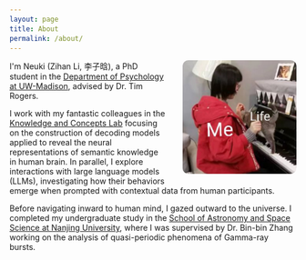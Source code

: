 ```yaml
---
layout: page
title: About
permalink: /about/
---
```


<img src="/assets/image/me_life.JPG" alt="It's me" style="float: right; width: 200px; height: 200px; border-radius: 10px; margin: 0 0 20px 30px; object-fit: cover;">

I'm Neuki (Zihan Li, 李子晗), a PhD student in the [Department of Psychology at UW-Madison](https://psych.wisc.edu/), advised by Dr. Tim Rogers. 

I work with my fantastic colleagues in the [Knowledge and Concepts Lab](http://concepts.psych.wisc.edu/) focusing on the construction of decoding models applied to reveal the neural representations of semantic knowledge in human brain. In parallel, I explore interactions with large language models (LLMs), investigating how their behaviors emerge when prompted with contextual data from human participants.

Before navigating inward to human mind, I gazed outward to the universe. I completed my undergraduate study in the [School of Astronomy and Space Science at Nanjing University](https://astronomy.nju.edu.cn/EN), where I was supervised by Dr. Bin-bin Zhang working on the analysis of quasi-periodic phenomena of Gamma-ray bursts.